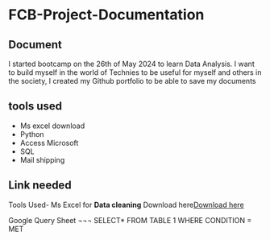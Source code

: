 # FCB-Project-Documentation
## Document 
I started bootcamp on the 26th of May 2024 to learn Data Analysis. I want to build myself in the world of Technies to be useful for myself and others in the society, I created my Github portfolio to be able to save my documents 
## tools used
- Ms excel download
- Python
- Access Microsoft
- SQL
- Mail shipping
## Link needed
Tools Used- Ms Excel for **Data cleaning** Download here[Download here](https://www.kaggle.com)

Google Query Sheet
¬¬¬
SELECT* FROM TABLE 1
WHERE CONDITION = MET
